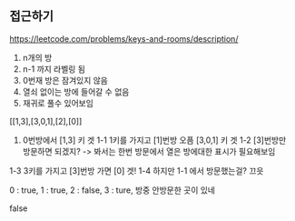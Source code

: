 ## 접근하기

https://leetcode.com/problems/keys-and-rooms/description/


1. n개의 방
2. n-1 까지 라벨링 됨
3. 0번재 방은 잠겨있지 않음
4. 열쇠 없이는 방에 들어갈 수 없음
5. 재귀로 풀수 있어보임



[[1,3],[3,0,1],[2],[0]]


1. 0번방에서 [1,3] 키 겟
1-1 1키를 가지고 [1]번방 오픔 [3,0,1] 키 겟
1-2 [3]번방만 방문하면 되겠지? -> 봐서는 한번 방문에서 열은 방에대한 표시가 필요해보임

1-3 3키를 가지고 [3]번방 가면 [0] 겟!
1-4 하지만 1-1 에서 방문했는걸? 끄읏

0 : true, 1 : true, 2 : false, 3 : ture, 방중 안방문한 곳이 있네

false

